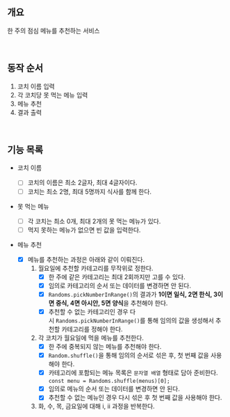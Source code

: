 ## 개요

한 주의 점심 메뉴를 추천하는 서비스

<br/>

## 동작 순서

1. 코치 이름 입력
2. 각 코치당 못 먹는 메뉴 입력
3. 메뉴 추천
4. 결과 출력

<br/>

## 기능 목록

- 코치 이름

  - [ ] 코치의 이름은 최소 2글자, 최대 4글자이다.
  - [ ] 코치는 최소 2명, 최대 5명까지 식사를 함께 한다.

- 못 먹는 메뉴

  - [ ] 각 코치는 최소 0개, 최대 2개의 못 먹는 메뉴가 있다.
  - [ ] 먹지 못하는 메뉴가 없으면 빈 값을 입력한다.

- 메뉴 추천
  - [x] 메뉴를 추천하는 과정은 아래와 같이 이뤄진다.
    1. 월요일에 추천할 카테고리를 무작위로 정한다.
       - [x] 한 주에 같은 카테고리는 최대 2회까지만 고를 수 있다.
       - [x] 임의로 카테고리의 순서 또는 데이터를 변경하면 안 된다.
       - [x] `Randoms.pickNumberInRange()`의 결과가 **1이면 일식, 2면 한식, 3이면 중식, 4면 아시안, 5면 양식**을 추천해야 한다.
       - [x] 추천할 수 없는 카테고리인 경우 다시 `Randoms.pickNumberInRange()`를 통해 임의의 값을 생성해서 추천할 카테고리를 정해야 한다.
    2. 각 코치가 월요일에 먹을 메뉴를 추천한다.
       - [x] 한 주에 중복되지 않는 메뉴를 추천해야 한다.
       - [x] `Random.shuffle()`을 통해 임의의 순서로 섞은 후, 첫 번째 값을 사용해야 한다.
       - [x] 카테고리에 포함되는 메뉴 목록은 `문자열 배열` 형태로 담아 준비한다.
             `const menu = Randoms.shuffle(menus)[0];`
       - [x] 임의로 메뉴의 순서 또는 데이터를 변경하면 안 된다.
       - [x] 추천할 수 없는 메뉴인 경우 다시 섞은 후 첫 번째 값을 사용해야 한다.
    3. 화, 수, 목, 금요일에 대해 i, ii 과정을 반복한다.
